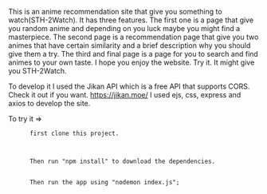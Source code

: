 This is an anime recommendation site that give you something to watch(STH-2Watch). It has three features. The first one is a page that give you random anime and depending on you luck maybe you might find a masterpiece. 
The second page is a recommendation page that give you two animes that have certain similarity and a brief description why you should give them a try.
The third and final page is a page for you to search and find animes to your own taste. 
I hope you enjoy the website. Try it. It might give you STH-2Watch.


To develop it I used the Jikan API which is a free API that supports CORS. Check it out if you want. https://jikan.moe/
I used ejs, css, express and axios to develop the site.



To try it => 


          first clone this project. 
          
          
          
          Then run "npm install" to download the dependencies. 
          
          
          Then run the app using "nodemon index.js";
